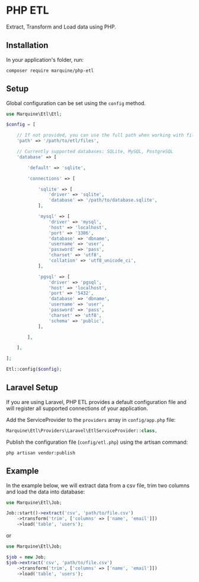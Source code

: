 # PHP ETL
Extract, Transform and Load data using PHP.


## Installation
In your application's folder, run:
```
composer require marquine/php-etl
```


## Setup
Global configuration can be set using the `config` method.
```php
use Marquine\Etl\Etl;

$config = [

    // If not provided, you can use the full path when working with files.
    'path' => '/path/to/etl/files',

    // Currently supported databases: SQLite, MySQL, PostgreSQL
    'database' => [

        'default' => 'sqlite',

        'connections' => [

            'sqlite' => [
                'driver' => 'sqlite',
                'database' => '/path/to/database.sqlite',
            ],

            'mysql' => [
                'driver' => 'mysql',
                'host' => 'localhost',
                'port' => '3306',
                'database' => 'dbname',
                'username' => 'user',
                'password' => 'pass',
                'charset' => 'utf8',
                'collation' => 'utf8_unicode_ci',
            ],

            'pgsql' => [
                'driver' => 'pgsql',
                'host' => 'localhost',
                'port' => '5432',
                'database' => 'dbname',
                'username' => 'user',
                'password' => 'pass',
                'charset' => 'utf8',
                'schema' => 'public',
            ],

        ],

    ],

];

Etl::config($config);
```


## Laravel Setup
If you are using Laravel, PHP ETL provides a default configuration file and will register all supported connections of your application.

Add the ServiceProvider to the `providers` array in `config/app.php` file:
```php
Marquine\Etl\Providers\Laravel\EtlServiceProvider::class,
```

Publish the configuration file (`config/etl.php`) using the artisan command:
```
php artisan vendor:publish
```

## Example
In the example below, we will extract data from a csv file, trim two columns and load the data into database:
```php
use Marquine\Etl\Job;

Job::start()->extract('csv', 'path/to/file.csv')
    ->transform('trim', ['columns' => ['name', 'email']])
    ->load('table', 'users');
```
or
```php
use Marquine\Etl\Job;

$job = new Job;
$job->extract('csv', 'path/to/file.csv')
    ->transform('trim', ['columns' => ['name', 'email']])
    ->load('table', 'users');
```
